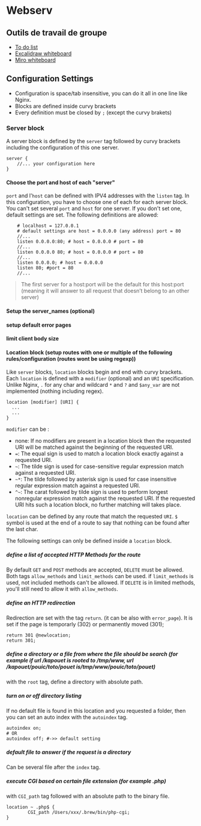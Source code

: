 # Webserv

## Outils de travail de groupe
 - [To do list](https://github.com/Manami69/Webserv/projects/1)
 - [Excalidraw whiteboard](https://excalidraw.com/#room=fe0de34bd52dc15dfe14,sqhLO0-adrxa1B1gfd9OXw)
 - [Miro whiteboard](https://miro.com/welcome/bp6JMuEjVJfDUDUdozo5Tcc2d3fg0ejvYYn2tQtEk986IrITGLsAfQCYI6p4Mq3b)

## Configuration Settings
- Configuration is space/tab insensitive, you can do it all in one line like Nginx.
- Blocks are defined inside curvy brackets
- Every definition must be closed by  `;` (except the curvy brakets)

### Server block
A server block is defined by the `server` tag  followed by curvy brackets including the configuration of this one server.
```
server {
    //... your configuration here
}
```
#### Choose the port and host of each "server"
`port` and l'`host` can be defined with IPV4 addresses with the `listen` tag. In this configuration, you have to choose one of each for each server block.
You can't set several `port` and `host` for one server. If you don't set one, default settings are set.
The following definitions are allowed:
```
    # localhost = 127.0.0.1
    # default settings are host = 0.0.0.0 (any address) port = 80
    //...
    listen 0.0.0.0:80; # host = 0.0.0.0 # port = 80 
    //...
    listen 0.0.0.0 80; # host = 0.0.0.0 # port = 80
    //...
    listen 0.0.0.0; # host = 0.0.0.0
    listen 80; #port = 80
    //...
```
> The first server for a host:port will be the default for this host:port (meaning it will answer to all request that doesn’t belong to an other server)

#### Setup the server_names (optional)

#### setup default error pages

#### limit client body size

#### Location block (setup routes with one or multiple of the following rules/configuration (routes wont be using regexp))
Like `server` blocks, `location` blocks begin and end with curvy brackets. Each `location` is defined with a `modifier` (optional) and an `URI` specification. Unlike Nginx, `.` for any char and wildcard `*` and `?` and `$any_var` are not implemented (nothing including regex).
```
location [modifier] [URI] {
  ...
  ...
}
```
`modifier` can be :
- none: If no modifiers are present in a location block then the requested URI will be matched against the beginning of the requested URI.
- `=`: The equal sign is used to match a location block exactly against a requested URI.
- `~`: The tilde sign is used for case-sensitive regular expression match against a requested URI.
- `~*`: The tilde followed by asterisk sign is used for case insensitive regular expression match against a requested URI.
- `^~`: The carat followed by tilde sign is used to perform longest nonregular expression match against the requested URI. If the requested URI hits such a location block, no further matching will takes place.

`location` can be defined by any route that match the requested `URI`. `$` symbol is used at the end of a route to say that nothing can be found after the last char.

The following settings can only be defined inside a `location` block.

##### define a list of accepted HTTP Methods for the route
By default `GET` and `POST` methods are accepted, `DELETE` must be allowed.
Both tags `allow_methods` and `limit_methods` can be used. 
if `limit_methods` is used, not included methods can't be allowed.
If `DELETE` is in limited methods, you'll still need to allow it with `allow_methods`.

##### define an HTTP redirection
Redirection are set with the tag `return`. (it can be also with `error_page`). It is set if the page is temporarly (302) or permanently moved (301);
```
return 301 @newlocation;
return 301;
```

##### define a directory or a file from where the file should be search (for example if url /kapouet is rooted to /tmp/www, url /kapouet/pouic/toto/pouet is/tmp/www/pouic/toto/pouet)
with the `root` tag, define a directory with absolute path. 

##### turn on or off directory listing
If no default file is found in this location and you requested a folder, then you can set an auto index with the `autoindex` tag.

```
autoindex on;
# OR
autoindex off; #->> default setting
```

##### default file to answer if the request is a directory
Can be several file after the `index` tag.

##### execute CGI based on certain file extension (for example .php)
with `CGI_path` tag followed with an absolute path to the binary file.
```
location ~ .php$ {
        CGI_path /Users/xxx/.brew/bin/php-cgi;
}
```
